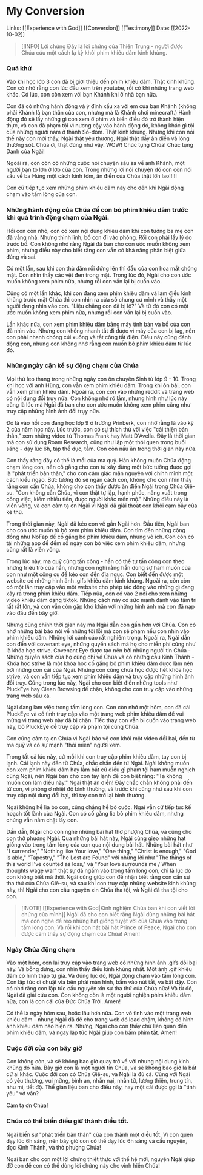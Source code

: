 # My Conversion
Links: [[Experience with God]] [[Conversion]] [[Testimony]]
Date: [[2022-10-02]]

> [!INFO] Lời chứng
> Đây là lời chứng của Thiên Trung - người được Chúa cứu một cách lạ kỳ khỏi phim khiêu dâm kinh khủng.

### Quá khứ
Vào khi học lớp 3 con đã bị giới thiệu đến phim khiêu dâm. Thật kinh khủng. Con có nhớ rằng con lúc đầu xem trên youtube, rồi có khi những trang web khác. Có lúc, con còn xem với bạn Khánh khi ở nhà bạn nữa.

Con đã có những hành động và ý định xấu xa với em của bạn Khánh (không phải Khánh là bạn thân của con, nhưng mà là Khánh chơi minecraft.) Hành động đó sẽ lấy những gì con xem ở phim và biến điều đó trở thành hiện thực, và con đã phạm tội vì nương cậy vào hành động đó, không khác gì tội của những người nam ở thành Sô-đôm. Thật kinh khủng. Nhưng khi con nói thế này con mới thấy, Ngài thật yêu thương, Ngài thật đầy ân điển và lòng thương sót. Chúa ơi, thật đúng như vậy. WOW! Chúc tụng Chúa! Chúc tụng Danh của Ngài!

Ngoài ra, con còn có những cuộc nói chuyện sấu sa về anh Khánh, một người bạn to lớn ở lớp của con. Trong những lời nói chuyện đó con còn nói sấu về ba Hưng một cách kinh tởm, ân điển của Chúa thật lớn lao!!!!! 

Con cứ tiếp tục xem những phim khiêu dâm này cho đến khi Ngài động chạm vào tấm lòng của con.

### Những hành động của Chúa để con bỏ phim khiêu dâm trước khi quá trình động chạm của Ngài. 
Hồi con còn nhỏ, con có xem nội dung khiêu dâm khi con tưởng ba mẹ con đã vắng nhà. Nhưng thình lình, bố con đi vào phòng. Rồi con phải lấy lý do trước bố. Con không nhớ rằng Ngài đã ban cho con ước muốn không xem phim, nhưng điều này cho biết rằng con vẫn có khả năng phân biệt giữa đúng và sai.

Có một lần, sau khi con thủ dâm rồi đứng lên thì đầu của con hoa mắt chóng mặt. Con nhìn thấy các vệt đen trong mặt. Trong lúc đó, Ngài cho con ước muốn không xem phim nữa, nhưng rồi con vẫn lại bị cuốn vào.

Cũng có một lần khác, khi con đang xem phim khiêu dâm và làm điều kinh khủng trước mặt Chúa thì con nhìn ra cửa sổ chung cư mình và thấy một người đang nhìn vào con. "Liệu chăng con đã bị lộ?" Và từ đó con có một ước muốn không xem phim nữa, nhưng rồi con vẫn lại bị cuốn vào.

Lần khác nữa, con xem phim khiêu dâm bằng máy tính bàn và bố của con đã nhìn vào. Nhưng con không nhanh tắt đi được vì máy của con bị lag, nên con phải nhanh chóng cúi xuống và tắt công tắt điện. Điều này cũng đánh động con, nhưng con không nhớ rằng con muốn bỏ phim khiêu dâm từ lúc đó.

### Những ngày cận kề sự động chạm của Chúa
Mọi thứ leo thang trong những ngày con ôn chuyên Sinh từ lớp 9 - 10. Trong khi học với anh Hùng, con vẫn xem phim khiêu dâm. Trong khi ôn bài, con vẫn xem phim khiêu dâm. Ngoài ra, con còn vào những reddit và trang web có nội dung đồi trụy nữa. Con không nhớ rõ lắm, nhưng hình như lúc này cũng là lúc mà Ngài đã ban cho con ước muốn không xem phim cũng như truy cập những hình ảnh đồi trụy nữa.

Đó là vào hồi con đang học lớp 9 ở trường Prinberk, con nhớ rằng là vào kỳ 2 của năm học này. Lúc trước, con có sự thích thú vời việc "cải thiện bản thân," xem những video từ Thomas Frank hay Matt D'Avella. Đây là thời gian mà con sử dụng Roam Research, cũng như lập một thói quen trong buổi sáng - dạy lúc 6h, tập thể dục, tắm. Con còn nấu ăn trong thời gian này nữa. 

Con thấy rằng đây có thể là mồi của ma quỷ. Hắn không muôn Chúa động chạm lòng con, nên cố gắng cho con tự xây dừng một bức tường được gọi là "phát triển bản thân," cho con cảm giác mãn nguyện với chính mình một cách kiểu ngạo. Bức tường đó sẽ ngăn cách con, không cho con nhìn thấy rằng con cần Chúa, không cho con thấy được ân điển Ngài trong Chúa Giê-su. "Con không cần Chúa, vì con thật tự lập, hạnh phúc, năng xuất trong công việc, kiếm nhiều tiền, được người khác mến mộ." Những điều này là viển vông, và con cảm tạ ơn Ngài vì Ngài đã giải thoát con khỏi cạm bẫy của kẻ thù.

Trong thời gian này, Ngài đã kéo con về gần Ngài hơn. Đầu tiên, Ngài ban cho con ước muốn từ bỏ xem phim khiêu dâm. Con tìm đến những cộng đồng như NoFap để cố gắng bỏ phim khiêu dâm, nhưng vô ích. Con còn có tải những app để đếm số ngày con bỏ việc xem phim khiêu dâm, nhưng cũng rất là viển vông. 

Trong lúc này, ma quỷ cũng tấn công - hắn có thể tự tấn công con theo những triêu trò của hắn, nhưng con nghĩ rằng hắn dùng sự ham muốn của con như một công cụ để kéo con đến địa ngục. Con biết đến được một website có những hình ảnh .gifs khiêu dâm kinh khủng. Ngoài ra, còn còn có một lần truy cập vào một website cho phép tác động vào những gì đang xảy ra trong phim khiêu dâm. Tiếp nữa, con có vào 2 nơi cho xem những video khiêu dâm dạng tiktok. Những cách này có sức mạnh đánh vào tâm trí rất rất lớn, và con vẫn còn gặp khó khăn với những hình ảnh mà con đã nạp vào đầu đến bây giờ.

Nhưng cũng chính thời gian này mà Ngài dẫn con gần hơn với Chúa. Con có nhớ những bài báo nói về những tội lỗi mà con sẽ phạm nếu con nhìn vào phim khiêu dâm. Những lời cảnh cáo rất nghiêm trọng. Ngoài ra, Ngài dẫn con đến với covenant eye, những quyển sách mà họ cho miễn phí cũng như là khóa học strive. Covenant Eye được tạo nên bởi những người tin Chúa - Những quyển sách của họ cũng chỉ về Chúa và có những câu Kinh Thánh - Khóa học strive là một khóa học cố gắng bỏ phim khiêu dâm được làm nên bởi những con cái của Ngài. Nhưng con cũng chưa học được hết khóa học strive, và con vẫn tiếp tục xem phim khiêu dâm và truy cập những hình ảnh đồi trụy. Cũng trong lúc này, Ngài cho con biết điến những tools như PluckEye hay Clean Browsing để chặn, không cho con truy cập vào những trang web sấu xa.

Ngài đang làm việc trong tấm lòng con. Con còn nhớ một hôm, con đã cài PluckEye và cố tình truy cập vào một trang web phim khiêu dâm để vui mừng vì trang web này đã bị chặn. Tiếc thay con vẫn bị cuốn vào trang web này, bỏ PluckEye để truy cập và phạm tội cùng Chúa.

Con cũng cảm tạ ơn Chúa vì Ngài bảo vệ con khỏi một video đồi bại, đến từ ma quỷ và có sự mạnh "thôi miên" người xem.

Trong tất cả lúc này, cứ mỗi khi con truy cập phim khiêu dâm, tay con bị lạnh. Cái lạnh này đến từ Chúa, chắc chắn đến từ Ngài. Ngài không muốn con xem phim khiêu dâm hay làm bất cứ điều gì phạm tội ham muốn nghịch cùng Ngài, nên Ngài ban cho con tay lạnh để con biết rằng: "Ta không muốn con làm điều này." Ngài thật ân điển! Đây chắc chắn không phải đến từ con, vì phòng ở nhiệt độ bình thường, và trước khi cũng như sau khi con truy cập nội dung đồi bại, thì tay con trở lại bình thường.

Ngài không hề lìa bỏ con, cũng chẳng hề bỏ cuộc. Ngài vẫn cứ tiếp tục kế hoạch tốt lành của Ngài. Con có cố gắng lìa bỏ phim khiêu dâm, nhưng chúng vẫn nắm chặt lấy con.

Dần dần, Ngài cho con nghe những bài hát thờ phượng Chúa, và cũng cho con thờ phượng Ngài. Qua những bài hát này, Ngài cũng gieo những hạt giống vào trong tấm lòng của con qua nội dung bài hát. Những bài hát như "I surrender," "Nothing like Your love," "One thing," "Christ is enough," "God is able," "Tapestry," "The Lost are Found" với những lời như "The things of this world I've counted as loss," và "Your love surrounds me / When thoughts wage war" thật sự đã ngấm vào trong tấm lòng con, chỉ là lúc đó con không biết mà thôi. Ngài cũng giúp con để nhận biết rằng con cần sự tha thứ của Chúa Giê-su, và sau khi con truy cập những website kinh khủng này, thì Ngài cho con cầu nguyện xin Chúa tha tội, và Ngài đã tha tội cho con.

> [!NOTE] [[Experience with God|Kinh nghiệm Chúa ban khi con viết lời chứng của mình]]
> Ngài đã cho con biết rằng Ngài dùng những bài hát mà con nghe để reo những hạt giống tuyệt vời của Chúa vào trong tấm lòng con. Và rồi khi con hát bài hát Prince of Peace, Ngài cho con được cảm thấy sự động chạm của Chúa! Amen!

### Ngày Chúa động chạm
Vào một hôm, con lại truy cập vào trang web có những hình ảnh .gifs đồi bại này. Và bỗng dưng, con nhìn thấy điều kinh khủng nhất. Một ảnh .gif khiêu dâm có hình thập tự giá. Và đúng lục đó, Ngài động chạm vào tấm lòng con. Con lập tức di chuật vìa bên phải màn hình, bấm vào nút tắt, và bật dậy. Con có nhớ rằng con lập tức cầu nguyện xin sự tha thứ của Chúa nữa! Và từ đó, Ngài đã giải cứu con. Con không còn là một người nghiện phim khiêu dâm nữa, con là con cái của Đức Chúa Trời. Amen!

Có thể là ngày hôm sau, hoặc lâu hơn nữa. Con vô tình vào một trang web khiêu dâm - nhưng Ngài đã để cho trang web đó load chậm, không có hình ảnh khiêu dâm nào hiện ra. Nhưng, Ngài cho con thấy chữ liên quan đến phim khiêu dâm, và ngay lập tức Ngài giúp con bấm phim tắt. Amen!

### Cuộc đời của con bây giờ
Con không còn, và sẽ không bao giờ quay trở về với nhưng nội dung kinh khủng đó nữa. Bây giờ con là một người tin Chúa, và sẽ không bao giờ là bất cứ ai khác. Cuộc đời con có Chúa Giê-su, và Ngài là đủ cả. Cùng với Ngài có yêu thương, vui mừng, bình an, nhẫn nại, nhân từ, lương thiện, trung tín, nhu mì, tiết độ. Thế gian liệu ban cho điều này, hay một cái được gọi là "tình yêu" vớ vẩn?

Cảm tạ ơn Chúa!

### Chúa có thể biến điều giữ thành điều tốt.
Ngài biến sự "phát triển bản thân" của con thành một điều tốt. Vì con quen dạy lúc 6h sáng, nên bây giờ con có thể dạy lúc 6h sáng và cầu nguyện, đọc Kinh Thánh, và thờ phượng Chúa!

Ngài ban cho con một lời chứng thiết thực với thế hệ mới, nguyện Ngài giúp đỡ con để con có thể dùng lời chứng này cho vinh hiển Chúa!